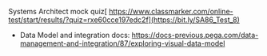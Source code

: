 Systems Architect mock quiz[ https://www.classmarker.com/online-test/start/results/?quiz=rxe60cce197edc2f](https://bit.ly/SA86_Test_8)

* Data Model and integration docs:  https://docs-previous.pega.com/data-management-and-integration/87/exploring-visual-data-model
